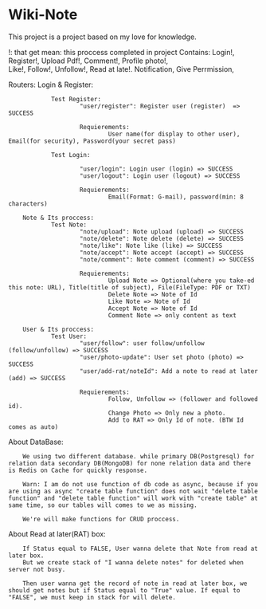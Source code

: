 # Wiki-Note
This project is a project based on my love for knowledge.

!: that get mean: this proccess completed in project
Contains: 
        Login!, 
        Register!, 
        Upload Pdf!, 
        Comment!, 
        Profile photo!,  
        Like!, 
        Follow!, 
        Unfollow!, 
        Read at late!.
        Notification, 
        Give Perrmission,   



Routers:
        Login & Register:

                Test Register:
                        "user/register": Register user (register)  =>  SUCCESS

                        Requierements: 
                                User name(for display to other user), Email(for security), Password(your secret pass)
                
                Test Login: 

                        "user/login": Login user (login) => SUCCESS
                        "user/logout": Login user (logout) => SUCCESS
                        
                        Requierements: 
                                Email(Format: G-mail), password(min: 8 characters)
        
        Note & Its proccess:
                Test Note:
                        "note/upload": Note upload (upload) => SUCCESS
                        "note/delete": Note delete (delete) => SUCCESS
                        "note/like": Note like (like) => SUCCESS
                        "note/accept": Note accept (accept) => SUCCESS
                        "note/comment": Note comment (comment) => SUCCESS
                
                        Requierements:
                                Upload Note => Optional(where you take-ed this note: URL), Title(title of subject), File(FileType: PDF or TXT)
                                Delete Note => Note of Id
                                Like Note => Note of Id
                                Accept Note => Note of Id
                                Comment Note => only content as text  
       
        User & Its proccess: 
                Test User:
                        "user/follow": user follow/unfollow (follow/unfollow) => SUCCESS
                        "user/photo-update": User set photo (photo) => SUCCESS 
                        "user/add-rat/noteId": Add a note to read at later (add) => SUCCESS

                        Requierements: 
                                Follow, Unfollow => (follower and followed id).
                                Change Photo => Only new a photo.
                                Add to RAT => Only Id of note. (BTW Id comes as auto)


About DataBase:

        We using two different database. while primary DB(Postgresql) for relation data secondary DB(MongoDB) for none relation data and there is Redis on Cache for quickly response.
        
        Warn: I am do not use function of db code as async, because if you are using as async "create table function" does not wait "delete table function" and "delete table function" will work with "create table" at same time, so our tables will comes to we as missing.

        We're will make functions for CRUD proccess.  


About Read at later(RAT) box:
       
        If Status equal to FALSE, User wanna delete that Note from read at later box. 
        But we create stack of "I wanna delete notes" for deleted when server not busy.
        
        Then user wanna get the record of note in read at later box, we should get notes but if Status equal to "True" value. If equal to "FALSE", we must keep in stack for will delete.